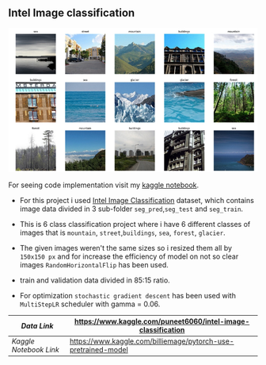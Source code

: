 ## Intel Image classification

![images](../images/image_classification.jpg)

For seeing code implementation visit my 
[kaggle notebook](https://www.kaggle.com/billiemage/pytorch-use-pretrained-model).

* For this project i used [Intel Image Classification](https://www.kaggle.com/puneet6060/intel-image-classification) dataset, which contains image data divided in 3 sub-folder `seg_pred`,`seg_test` and `seg_train`.

* This is 6 class classification project where i have 6 different classes of images that is   `mountain`, `street`,`buildings`, `sea`, `forest`, `glacier`.

* The given images weren't the same sizes so i resized them all by `150x150 px` and for increase the efficiency of model on not so clear images `RandomHorizontalFlip` has been used.

* train and validation data divided in 85:15 ratio.

* For optimization `stochastic gradient descent` has been used with  `MultiStepLR` scheduler with gamma = 0.06.


| *Data Link*  |  https://www.kaggle.com/puneet6060/intel-image-classification |
|---|---|
|  *Kaggle Notebook Link* |  https://www.kaggle.com/billiemage/pytorch-use-pretrained-model |

